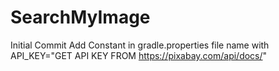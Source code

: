 # SearchMyImage
Initial Commit
Add Constant in gradle.properties file name with API_KEY="GET API KEY FROM https://pixabay.com/api/docs/"
